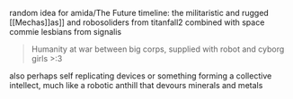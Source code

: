 random idea for amida/The Future timeline:
the militaristic and rugged [[Mechas]]as]] and robosoliders from titanfall2 combined with space commie lesbians from signalis

> Humanity at war between big corps, supplied with robot and cyborg girls >:3


also perhaps self replicating devices or something forming a collective intellect, much like a robotic anthill that devours minerals and metals